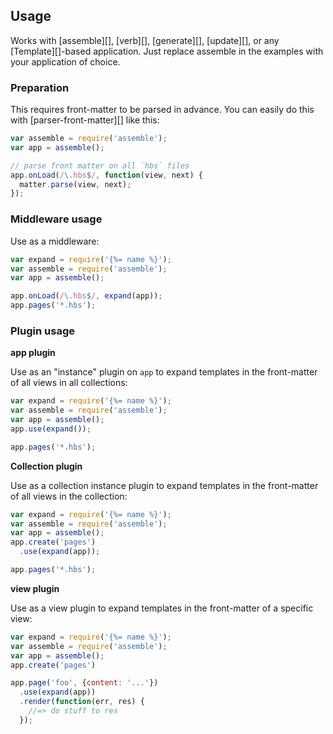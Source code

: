 ## Usage

Works with [assemble][], [verb][], [generate][], [update][], or any [Template][]-based application. Just replace assemble in the examples with your application of choice.

### Preparation

This requires front-matter to be parsed in advance. You can easily do this with [parser-front-matter][] like this:

```js
var assemble = require('assemble');
var app = assemble();

// parse front matter on all `hbs` files
app.onLoad(/\.hbs$/, function(view, next) {
  matter.parse(view, next);
});
```

### Middleware usage

Use as a middleware:

```js
var expand = require('{%= name %}');
var assemble = require('assemble');
var app = assemble();

app.onLoad(/\.hbs$/, expand(app));
app.pages('*.hbs');
```


### Plugin usage

**app plugin**

Use as an "instance" plugin on `app` to expand templates in the front-matter of all views in all collections:

```js
var expand = require('{%= name %}');
var assemble = require('assemble');
var app = assemble();
app.use(expand());

app.pages('*.hbs');
```

**Collection plugin**

Use as a collection instance plugin to expand templates in the front-matter of all views in the collection:

```js
var expand = require('{%= name %}');
var assemble = require('assemble');
var app = assemble();
app.create('pages')
  .use(expand(app));

app.pages('*.hbs');
```

**view plugin**

Use as a view plugin to expand templates in the front-matter of a specific view:

```js
var expand = require('{%= name %}');
var assemble = require('assemble');
var app = assemble();
app.create('pages')

app.page('foo', {content: '...'})
  .use(expand(app))
  .render(function(err, res) {
    //=> do stuff to res
  });
```
